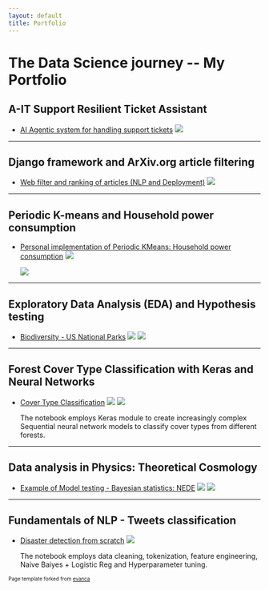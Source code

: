 ```yaml
---
layout: default
title: Portfolio
---
```

# The Data Science journey -- My Portfolio


## A-IT Support Resilient Ticket Assistant

- [AI Agentic system for handling support tickets](https://github.com/juan-s-cruz/ai-my-tickets)
  <img src="images/ai-my-tickets/ai_agent_at_work.png?raw=true"/>
  
---

## Django framework and ArXiv.org article filtering

- [Web filter and ranking of articles (NLP and Deployment)](https://github.com/juan-s-cruz/arxivFilterX)
  <img src="images/arxivFilterDjango/webFilterCombined.png?raw=true"/>
  
---

## Periodic K-means and Household power consumption

- [Personal implementation of Periodic KMeans: Household power consumption](https://github.com/juan-s-cruz/DS-portfolio/blob/main/household_power%20clustering/household_power-KMeans-scikit.ipynb)
  <img src="images/household_power/portfolio1.png?raw=true"/>

  <img src="images/household_power/portfolio2.png?raw=true"/>

---

## Exploratory Data Analysis (EDA) and Hypothesis testing

- [Biodiversity - US National Parks](https://github.com/juan-s-cruz/DS-portfolio/blob/main/biodiversity/biodiversity.ipynb)
  <img src="images/biodiversity/bioDemo1.jpg?raw=true"/>
  <img src="images/biodiversity/bioDemo2.jpg?raw=true"/>

---

## Forest Cover Type Classification with Keras and Neural Networks

- [Cover Type Classification](https://github.com/juan-s-cruz/DS-portfolio/blob/main/cover_types_DeepLearning/CoverType-classification.ipynb)
  <img src="images/cover_types_classif/soiltypes.png?raw=true"/>
  <img src="images/cover_types_classif/model_comp.jpeg?raw=true"/>
  
  The notebook employs Keras module to create increasingly complex Sequential neural network models to classify cover types from different forests.

---

## Data analysis in Physics: Theoretical Cosmology

- [Example of Model testing - Bayesian statistics: NEDE](https://doi.org/10.1088/1475-7516/2023/02/041)
  <img src="images/hubbleTensionS8article/sample_triangle_bayes.png?raw=true"/>
  <img src="images/hubbleTensionS8article/r_ns_plot.png?raw=true"/>


---

## Fundamentals of NLP - Tweets classification

- [Disaster detection from scratch](https://www.kaggle.com/code/juansroadtodata/twitting-disasters)
  <img src="images/twittingDisasters/thumbnailTweets.png?raw=true"/>
  
  The notebook employs data cleaning, tokenization, feature engineering, Naive Baiyes + Logistic Reg and Hyperparameter tuning.
  

<p style="font-size:10px">Page template forked from <a href="https://github.com/evanca/quick-portfolio">evanca</a></p>
<!-- Remove above link if you don't want to attribute -->
